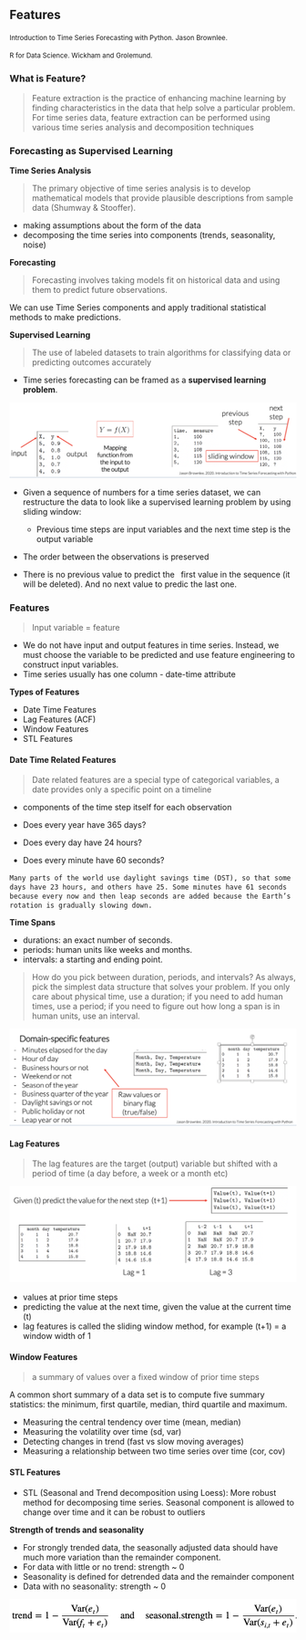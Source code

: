## Features

<small>Introduction to Time Series Forecasting with Python. Jason Brownlee.</small>

<small>R for Data Science. Wickham and Grolemund. </small>

### What is Feature?

> Feature extraction is the practice of enhancing machine learning by finding characteristics in the data that help solve a particular problem. For time series data, feature extraction can be performed using various time series analysis and decomposition techniques

### Forecasting as Supervised Learning

**Time Series Analysis**

> The primary objective of time series analysis is to develop mathematical models
that provide plausible descriptions from sample data (Shumway & Stooffer).

- making assumptions about the form of the data
- decomposing the time series into components (trends, seasonality, noise)

**Forecasting**

> Forecasting involves taking models fit on historical data and using them to predict future
observations.

We can use Time Series components and apply traditional statistical methods to make predictions.  

**Supervised Learning**

> The use of labeled datasets to train algorithms for classifying data or predicting outcomes accurately

- Time series forecasting can be framed as a **supervised learning problem**.

![](_static/feat1.png)


  - Given a sequence of numbers for a time series dataset, we can restructure the data to look like a supervised learning problem by using sliding window: 
      - Previous time steps are input variables and the next time step is the output variable

  - The order between the observations is preserved
  - There is no previous value to predict the  first value in the sequence (it will be deleted). And no next value to predic the last one.
  
  
### Features

> Input variable = feature

- We do not have input and output features in time series. Instead, we must choose the variable to be predicted and use feature engineering to construct input variables.
- Time series usually has one column - date-time attribute

**Types of Features**
   - Date Time Features                     
   - Lag Features (ACF)     
   - Window Features
   - STL Features     



#### Date Time Related Features

> Date related features are a special type of categorical variables, a date provides only a specific point on a timeline

-  components of the time step itself for each observation

- Does every year have 365 days?
- Does every day have 24 hours?
- Does every minute have 60 seconds?

```{note}
Many parts of the world use daylight savings time (DST), so that some days have 23 hours, and others have 25. Some minutes have 61 seconds because every now and then leap seconds are added because the Earth’s rotation is gradually slowing down.
```

**Time Spans**

- durations: an exact number of seconds.
- periods: human units like weeks and months.
- intervals: a starting and ending point.

> How do you pick between duration, periods, and intervals? As always, pick the simplest data structure that solves your problem. If you only care about physical time, use a duration; if you need to add human times, use a period; if you need to figure out how long a span is in human units, use an interval.


![](_static/feat2.png)


#### Lag Features

> The lag features are  the target (output) variable but shifted with a period of time (a day before, a week or a month etc)

![](_static/feat4.png)

- values at prior time steps
- predicting the value at the next time, given the value at the current time (t)
- lag features is called the sliding window method, for example (t+1) =  a window width of 1


#### Window Features

> a summary of values over a fixed window of prior time steps

A common short summary of a data set is to compute five summary statistics: the minimum, first quartile, median, third quartile and maximum.

- Measuring the central tendency over time (mean, median)
- Measuring the volatility over time (sd, var)
- Detecting changes in trend (fast vs slow moving averages)
- Measuring a relationship between two time series over time (cor, cov)


#### STL Features

- STL (Seasonal and Trend decomposition using Loess): More robust method for decomposing time series. Seasonal component is allowed to change over time and it can be robust to outliers 


**Strength of trends and seasonality**
     
     
- For strongly trended data, the seasonally adjusted data should have much more variation than the remainder component.
- For data with little or no trend: strength ~ 0
- Seasonality is defined for detrended data and the remainder component
- Data with no seasonality: strength ~ 0

![](_static/feat3.png)